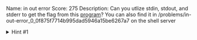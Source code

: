 Name: in out error
Score: 275
Description: Can you utlize stdin, stdout, and stderr to get the flag from this <a href='//2018shell1.picoctf.com/static/d4999df1f1d898c76bbc6f4c70444886/in-out-error'>program</a>? You can also find it in /problems/in-out-error_0_0f875f7714b995dad5946a15be6267a7 on the shell server
<details><summary>Hint #1</summary>Maybe you can split the stdout and stderr output?</details>